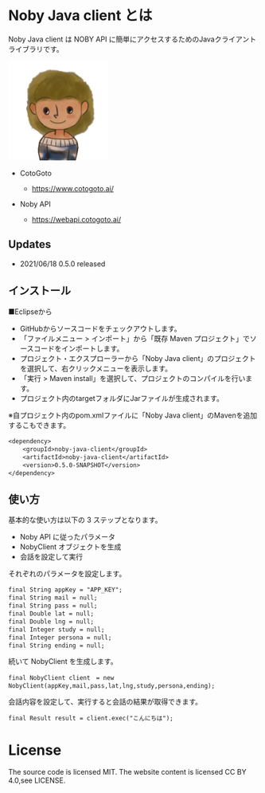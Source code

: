 # Noby Java client とは

Noby Java client は NOBY API に簡単にアクセスするためのJavaクライアントライブラリです。

<img src="https://raw.githubusercontent.com/cotogoto/noby-java-client/master/noby_image/noby_neutral_a.jpg" width='200'>

* CotoGoto
    * https://www.cotogoto.ai/

* Noby API
    * https://webapi.cotogoto.ai/

## Updates
* 2021/06/18 0.5.0 released

## インストール

■Eclipseから

* GitHubからソースコードをチェックアウトします。
* 「ファイルメニュー > インポート」から「既存 Maven プロジェクト」でソースコードをインポートします。
* プロジェクト・エクスプローラーから「Noby Java client」のプロジェクトを選択して、右クリックメニューを表示します。
* 「実行 > Maven install」を選択して、プロジェクトのコンパイルを行います。
* プロジェクト内のtargetフォルダにJarファイルが生成されます。

※自プロジェクト内のpom.xmlファイルに「Noby Java client」のMavenを追加するこもできます。

    <dependency>
        <groupId>noby-java-client</groupId>
        <artifactId>noby-java-client</artifactId>
        <version>0.5.0-SNAPSHOT</version>
    </dependency>

## 使い方

基本的な使い方は以下の 3 ステップとなります。

* Noby API に従ったパラメータ
* NobyClient オブジェクトを生成
* 会話を設定して実行

それぞれのパラメータを設定します。

    final String appKey = "APP_KEY";
    final String mail = null;
    final String pass = null;
    final Double lat = null;
    final Double lng = null;
    final Integer study = null;
    final Integer persona = null;
    final String ending = null;

続いて NobyClient を生成します。

    final NobyClient client　= new NobyClient(appKey,mail,pass,lat,lng,study,persona,ending);

会話内容を設定して、実行すると会話の結果が取得できます。

    final Result result = client.exec("こんにちは");

# License
The source code is licensed MIT. The website content is licensed CC BY 4.0,see LICENSE.